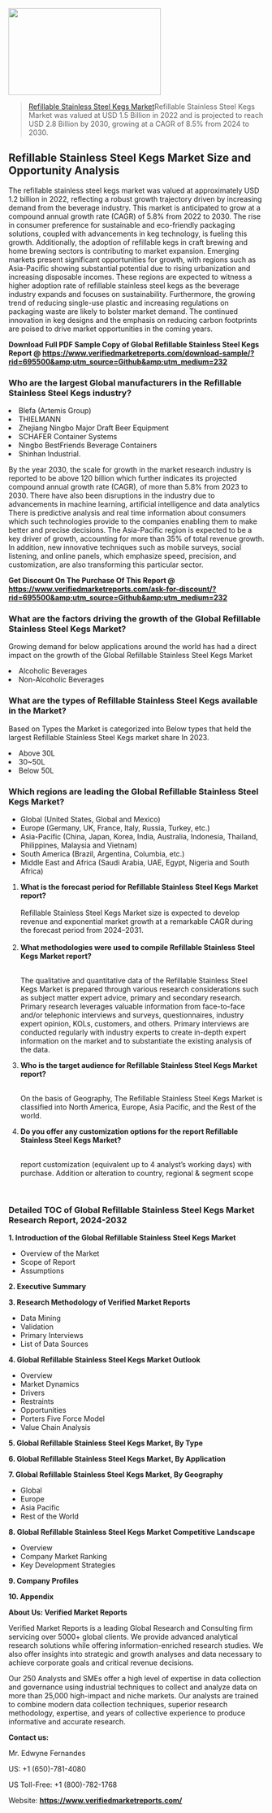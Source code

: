 
<img src="https://ffe5etoiles.com/wp-content/uploads/2024/12/MST1-300x171.png" alt="" width="300" height="171" class="alignnone size-medium wp-image-20088" /><blockquote><p><p><a href="https://www.verifiedmarketreports.com/download-sample/?rid=695500&utm_source=Github&utm_medium=232" target="_blank">Refillable Stainless Steel Kegs Market</a>Refillable Stainless Steel Kegs Market was valued at USD 1.5 Billion in 2022 and is projected to reach USD 2.8 Billion by 2030, growing at a CAGR of 8.5% from 2024 to 2030.</p></blockquote><p><h2>Refillable Stainless Steel Kegs Market Size and Opportunity Analysis</h2>The refillable stainless steel kegs market was valued at approximately USD 1.2 billion in 2022, reflecting a robust growth trajectory driven by increasing demand from the beverage industry. This market is anticipated to grow at a compound annual growth rate (CAGR) of 5.8% from 2022 to 2030. The rise in consumer preference for sustainable and eco-friendly packaging solutions, coupled with advancements in keg technology, is fueling this growth. Additionally, the adoption of refillable kegs in craft brewing and home brewing sectors is contributing to market expansion. Emerging markets present significant opportunities for growth, with regions such as Asia-Pacific showing substantial potential due to rising urbanization and increasing disposable incomes. These regions are expected to witness a higher adoption rate of refillable stainless steel kegs as the beverage industry expands and focuses on sustainability. Furthermore, the growing trend of reducing single-use plastic and increasing regulations on packaging waste are likely to bolster market demand. The continued innovation in keg designs and the emphasis on reducing carbon footprints are poised to drive market opportunities in the coming years.</p><p class=""><strong>Download Full PDF Sample Copy of Global Refillable Stainless Steel Kegs Report @ <a href="https://www.verifiedmarketreports.com/download-sample/?rid=695500&amp;utm_source=Github&amp;utm_medium=232" target="_blank">https://www.verifiedmarketreports.com/download-sample/?rid=695500&amp;utm_source=Github&amp;utm_medium=232</a></strong></p><h3 id="" class="">Who are the largest Global manufacturers in the Refillable Stainless Steel Kegs industry?</h3><p><li>Blefa (Artemis Group)</li><li> THIELMANN</li><li> Zhejiang Ningbo Major Draft Beer Equipment</li><li> SCHAFER Container Systems</li><li> Ningbo BestFriends Beverage Containers</li><li> Shinhan Industrial.</li></p><div class=""><div class="" dir="" data-message-author-role="" data-message-id="" data-message-model-slug=""><div class=""><div class=""><div class=""><div class="" dir="" data-message-author-role="" data-message-id="" data-message-model-slug=""><div class=""><div class=""><p>By the year 2030, the scale for growth in the market research industry is reported to be above 120 billion which further indicates its projected compound annual growth rate (CAGR), of more than 5.8% from 2023 to 2030. There have also been disruptions in the industry due to advancements in machine learning, artificial intelligence and data analytics There is predictive analysis and real time information about consumers which such technologies provide to the companies enabling them to make better and precise decisions. The Asia-Pacific region is expected to be a key driver of growth, accounting for more than 35% of total revenue growth. In addition, new innovative techniques such as mobile surveys, social listening, and online panels, which emphasize speed, precision, and customization, are also transforming this particular sector.</p><p><strong>Get Discount On The Purchase Of This Report @&nbsp; <a href="https://www.verifiedmarketreports.com/ask-for-discount/?rid=695500&amp;utm_source=Github&amp;utm_medium=232" target="_blank">https://www.verifiedmarketreports.com/ask-for-discount/?rid=695500&amp;utm_source=Github&amp;utm_medium=232</a></strong></p></div></div></div></div></div></div></div></div><h3 id="" class="">What are the factors driving the growth of the Global Refillable Stainless Steel Kegs Market?</h3><p id="" class="">Growing demand for below applications around the world has had a direct impact on the growth of the Global Refillable Stainless Steel Kegs Market</p><p id="" class=""><li>Alcoholic Beverages</li><li> Non-Alcoholic Beverages</li></p><h3 id="" class="">What are the types of Refillable Stainless Steel Kegs available in the Market?</h3><p id="" class="">Based on Types the Market is categorized into Below types that held the largest Refillable Stainless Steel Kegs market share In 2023.</p><p id="" class=""><li>Above 30L</li><li> 30~50L</li><li> Below 50L</li></p><h3 id="" class="">Which regions are leading the Global Refillable Stainless Steel Kegs Market?</h3><ul><li>Global (United States, Global and Mexico)</li><li>Europe (Germany, UK, France, Italy, Russia, Turkey, etc.)</li><li>Asia-Pacific (China, Japan, Korea, India, Australia, Indonesia, Thailand, Philippines, Malaysia and Vietnam)</li><li>South America (Brazil, Argentina, Columbia, etc.)</li><li>Middle East and Africa (Saudi Arabia, UAE, Egypt, Nigeria and South Africa)</li></ul><p><ol><li><strong>What is the forecast period for Refillable Stainless Steel Kegs Market report?<br /></strong><br /><span data-sheets-root="1" data-sheets-value="{&quot;1&quot;:2,&quot;2&quot;:&quot;XXXX size is expected to develop revenue and exponential market growth at a remarkable CAGR during the forecast period from 2024&ndash;2030.&quot;}" data-sheets-userformat="{&quot;2&quot;:12674,&quot;4&quot;:{&quot;1&quot;:2,&quot;2&quot;:16776960},&quot;10&quot;:2,&quot;11&quot;:0,&quot;15&quot;:&quot;Arial&quot;,&quot;16&quot;:12}">Refillable Stainless Steel Kegs Market size is expected to develop revenue and exponential market growth at a remarkable CAGR during the forecast period from 2024&ndash;2031.</span><br /><br /></li><li><strong>What methodologies were used to compile Refillable Stainless Steel Kegs Market report?<br /><br /></strong><p>The qualitative and quantitative data of the&nbsp;Refillable Stainless Steel Kegs Market is prepared through various research considerations such as subject matter expert advice, primary and secondary research. Primary research leverages valuable information from face-to-face and/or telephonic interviews and surveys, questionnaires, industry expert opinion, KOLs, customers, and others. Primary interviews are conducted regularly with industry experts to create in-depth expert information on the market and to substantiate the existing analysis of the data.&nbsp;</p></li><li><strong>Who is the target audience for Refillable Stainless Steel Kegs Market report?<br /><br /></strong><p>On the basis of Geography, The&nbsp;Refillable Stainless Steel Kegs Market is classified into North America, Europe, Asia Pacific, and the Rest of the world.</p></li><li><strong>Do you offer any customization options for the report Refillable Stainless Steel Kegs Market?<br /><br /></strong><p>report customization (equivalent up to 4 analyst&rsquo;s working days) with purchase. Addition or alteration to country, regional &amp; segment scope</p><p>&nbsp;</p></li></ol></p><h3 id="" class="">Detailed TOC of Global Refillable Stainless Steel Kegs Market Research Report, 2024-2032</h3><p id="" class=""><strong>1. Introduction of the Global Refillable Stainless Steel Kegs Market</strong></p><ul><li>Overview of the Market</li><li>Scope of Report</li><li>Assumptions</li></ul><p id="" class=""><strong>2. Executive Summary</strong></p><p id="" class=""><strong>3. Research Methodology of&nbsp;Verified Market Reports</strong></p><ul><li>Data Mining</li><li>Validation</li><li>Primary Interviews</li><li>List of Data Sources</li></ul><p id="" class=""><strong>4. Global Refillable Stainless Steel Kegs Market Outlook</strong></p><ul><li>Overview</li><li>Market Dynamics</li><li>Drivers</li><li>Restraints</li><li>Opportunities</li><li>Porters Five Force Model</li><li>Value Chain Analysis</li></ul><p id="" class=""><strong>5. Global Refillable Stainless Steel Kegs Market, By&nbsp;Type</strong></p><p id="" class=""><strong>6. Global Refillable Stainless Steel Kegs Market, By Application</strong></p><p id="" class=""><strong>7. Global Refillable Stainless Steel Kegs Market, By Geography</strong></p><ul><li>Global</li><li>Europe</li><li>Asia Pacific</li><li>Rest of the World</li></ul><p id="" class=""><strong>8. Global Refillable Stainless Steel Kegs Market Competitive Landscape</strong></p><ul><li>Overview</li><li>Company Market Ranking</li><li>Key Development Strategies</li></ul><p id="" class=""><strong>9. Company Profiles</strong></p><p id="" class=""><strong>10. Appendix</strong></p><p id="" class=""><strong>About Us: Verified Market Reports</strong></p><p id="" class="">Verified Market Reports is a leading Global Research and Consulting firm servicing over 5000+ global clients. We provide advanced analytical research solutions while offering information-enriched research studies. We also offer insights into strategic and growth analyses and data necessary to achieve corporate goals and critical revenue decisions.</p><p id="" class="">Our 250 Analysts and SMEs offer a high level of expertise in data collection and governance using industrial techniques to collect and analyze data on more than 25,000 high-impact and niche markets. Our analysts are trained to combine modern data collection techniques, superior research methodology, expertise, and years of collective experience to produce informative and accurate research.</p><p id="" class=""><strong>Contact us:</strong></p><p id="" class="">Mr. Edwyne Fernandes</p><p id="" class="">US: +1 (650)-781-4080</p><p id="" class="">US Toll-Free: +1 (800)-782-1768</p><p id="" class="">Website: <a target="" data-test-app-aware-link=""><strong>https://www.verifiedmarketreports.com/</strong></a></p>
